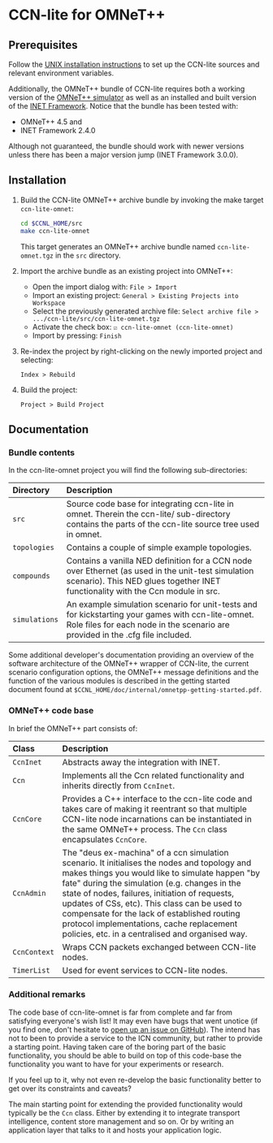 # CCN-lite for OMNeT++

## Prerequisites

Follow the [UNIX installation instructions](README-unix.md) to set up the
CCN-lite sources and relevant environment variables.

Additionally, the OMNeT++ bundle of CCN-lite requires both a working version of
the [OMNeT++ simulator](https://omnetpp.org/) as well as an installed and built
version of the [INET Framework](https://inet.omnetpp.org/). Notice that the
bundle has been tested with:
* OMNeT++ 4.5 and
* INET Framework 2.4.0

Although not guaranteed, the bundle should work with newer versions unless there
has been a major version jump (INET Framework 3.0.0).

## Installation

1.  Build the CCN-lite OMNeT++ archive bundle by invoking the make target
    `ccn-lite-omnet`:

    ```bash
    cd $CCNL_HOME/src
    make ccn-lite-omnet
    ```

    This target generates an OMNeT++ archive bundle named `ccn-lite-omnet.tgz`
    in the `src` directory.

2.  Import the archive bundle as an existing project into OMNeT++:

    * Open the import dialog with: `File > Import`
    * Import an existing project: `General > Existing Projects into Workspace`
    * Select the previously generated archive file:
      `Select archive file > .../ccn-lite/src/ccn-lite-omnet.tgz`
    * Activate the check box: `☑ ccn-lite-omnet (ccn-lite-omnet)`
    * Import by pressing: `Finish`

3.  Re-index the project by right-clicking on the newly imported project and
    selecting:

    `Index > Rebuild`

4.  Build the project:

    `Project > Build Project`


## Documentation

### Bundle contents

In the ccn-lite-omnet project you will find the following sub-directories:

| Directory     | Description                                                  |
| :------------ | :------------------------------------------------------------|
| `src`         | Source code base for integrating ccn-lite in omnet. Therein the ccn-lite/ sub-directory contains the parts of the ccn-lite source tree used in omnet. |
| `topologies`  | Contains a couple of simple example topologies.              |
| `compounds`   | Contains a vanilla NED definition for a CCN node over Ethernet (as used in the unit-test simulation scenario). This NED glues together INET functionality with the Ccn module in src. |
| `simulations` | An example simulation scenario for unit-tests and for kickstarting your games with ccn-lite-omnet. Role files for each node in the scenario are provided in the .cfg file included. |


Some additional developer's documentation providing an overview of the software
architecture of the OMNeT++ wrapper of CCN-lite, the current scenario
configuration options, the OMNeT++ message definitions and the function of the
various modules is described in the getting started document found at
`$CCNL_HOME/doc/internal/omnetpp-getting-started.pdf`.


### OMNeT++ code base

In brief the OMNeT++ part consists of:

| Class        | Description                                                   |
| :----------- | :-------------------------------------------------------------|
| `CcnInet`    | Abstracts away the integration with INET.                     |
| `Ccn`        | Implements all the Ccn related functionality and inherits directly from `CcnInet`. |
| `CcnCore`    | Provides a C++ interface to the ccn-lite code and takes care of making it reentrant so that multiple CCN-lite node incarnations can be instantiated in the same OMNeT++ process. The `Ccn` class encapsulates `CcnCore`. |
| `CcnAdmin`   | The "deus ex-machina" of a ccn simulation scenario. It initialises the nodes and topology and makes things you would like to simulate happen "by fate" during the simulation (e.g. changes in the state of nodes, failures, initiation of requests, updates of CSs, etc). This class can be used to compensate for the lack of established routing protocol implementations, cache replacement policies, etc. in a centralised and organised way. |
| `CcnContext` | Wraps CCN packets exchanged between CCN-lite nodes.           |
| `TimerList`  | Used for event services to CCN-lite nodes.                    |


### Additional remarks

The code base of ccn-lite-omnet is far from complete and far from satisfying
everyone's wish list! It may even have bugs that went unotice (if you find one,
don't hesitate to [open up an issue on GitHub](https://github.com/cn-uofbasel/ccn-lite/issues)).
The intend has not to been to provide a service to the ICN community, but rather
to provide a starting point. Having taken care of the boring part of the basic
functionality, you should be able to build on top of this code-base the
functionality you want to have for your experiments or research.

If you feel up to it, why not even re-develop the basic functionality better to
get over its constraints and caveats?

The main starting point for extending the provided functionality would typically
be the `Ccn` class. Either by extending it to integrate transport intelligence,
content store management and so on. Or by writing an application layer that
talks to it and hosts your application logic.

